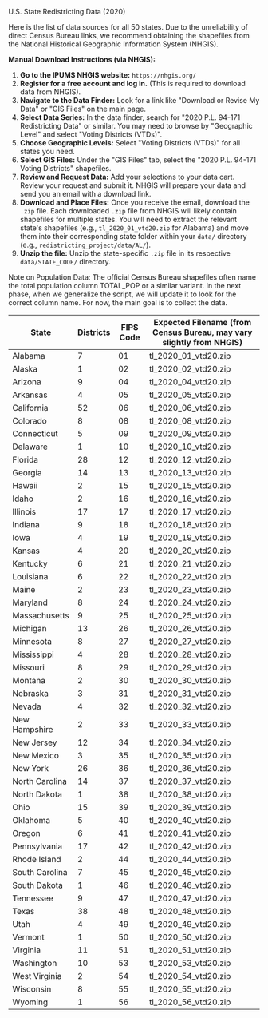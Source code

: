 U.S. State Redistricting Data (2020)

Here is the list of data sources for all 50 states. Due to the unreliability of direct Census Bureau links, we recommend obtaining the shapefiles from the National Historical Geographic Information System (NHGIS).

**Manual Download Instructions (via NHGIS):**
1.  **Go to the IPUMS NHGIS website:** `https://nhgis.org/`
2.  **Register for a free account and log in.** (This is required to download data from NHGIS).
3.  **Navigate to the Data Finder:** Look for a link like "Download or Revise My Data" or "GIS Files" on the main page.
4.  **Select Data Series:** In the data finder, search for "2020 P.L. 94-171 Redistricting Data" or similar. You may need to browse by "Geographic Level" and select "Voting Districts (VTDs)".
5.  **Choose Geographic Levels:** Select "Voting Districts (VTDs)" for all states you need.
6.  **Select GIS Files:** Under the "GIS Files" tab, select the "2020 P.L. 94-171 Voting Districts" shapefiles.
7.  **Review and Request Data:** Add your selections to your data cart. Review your request and submit it. NHGIS will prepare your data and send you an email with a download link.
8.  **Download and Place Files:** Once you receive the email, download the `.zip` file. Each downloaded `.zip` file from NHGIS will likely contain shapefiles for multiple states. You will need to extract the relevant state's shapefiles (e.g., `tl_2020_01_vtd20.zip` for Alabama) and move them into their corresponding state folder within your `data/` directory (e.g., `redistricting_project/data/AL/`).
9.  **Unzip the file:** Unzip the state-specific `.zip` file in its respective `data/STATE_CODE/` directory.

Note on Population Data: The official Census Bureau shapefiles often name the total population column TOTAL_POP or a similar variant. In the next phase, when we generalize the script, we will update it to look for the correct column name. For now, the main goal is to collect the data.

State | Districts | FIPS Code | Expected Filename (from Census Bureau, may vary slightly from NHGIS)
------|-----------|-----------|------------------------------------------------------------------
Alabama | 7 | 01 | tl_2020_01_vtd20.zip
Alaska | 1 | 02 | tl_2020_02_vtd20.zip
Arizona | 9 | 04 | tl_2020_04_vtd20.zip
Arkansas | 4 | 05 | tl_2020_05_vtd20.zip
California | 52 | 06 | tl_2020_06_vtd20.zip
Colorado | 8 | 08 | tl_2020_08_vtd20.zip
Connecticut | 5 | 09 | tl_2020_09_vtd20.zip
Delaware | 1 | 10 | tl_2020_10_vtd20.zip
Florida | 28 | 12 | tl_2020_12_vtd20.zip
Georgia | 14 | 13 | tl_2020_13_vtd20.zip
Hawaii | 2 | 15 | tl_2020_15_vtd20.zip
Idaho | 2 | 16 | tl_2020_16_vtd20.zip
Illinois | 17 | 17 | tl_2020_17_vtd20.zip
Indiana | 9 | 18 | tl_2020_18_vtd20.zip
Iowa | 4 | 19 | tl_2020_19_vtd20.zip
Kansas | 4 | 20 | tl_2020_20_vtd20.zip
Kentucky | 6 | 21 | tl_2020_21_vtd20.zip
Louisiana | 6 | 22 | tl_2020_22_vtd20.zip
Maine | 2 | 23 | tl_2020_23_vtd20.zip
Maryland | 8 | 24 | tl_2020_24_vtd20.zip
Massachusetts | 9 | 25 | tl_2020_25_vtd20.zip
Michigan | 13 | 26 | tl_2020_26_vtd20.zip
Minnesota | 8 | 27 | tl_2020_27_vtd20.zip
Mississippi | 4 | 28 | tl_2020_28_vtd20.zip
Missouri | 8 | 29 | tl_2020_29_vtd20.zip
Montana | 2 | 30 | tl_2020_30_vtd20.zip
Nebraska | 3 | 31 | tl_2020_31_vtd20.zip
Nevada | 4 | 32 | tl_2020_32_vtd20.zip
New Hampshire | 2 | 33 | tl_2020_33_vtd20.zip
New Jersey | 12 | 34 | tl_2020_34_vtd20.zip
New Mexico | 3 | 35 | tl_2020_35_vtd20.zip
New York | 26 | 36 | tl_2020_36_vtd20.zip
North Carolina | 14 | 37 | tl_2020_37_vtd20.zip
North Dakota | 1 | 38 | tl_2020_38_vtd20.zip
Ohio | 15 | 39 | tl_2020_39_vtd20.zip
Oklahoma | 5 | 40 | tl_2020_40_vtd20.zip
Oregon | 6 | 41 | tl_2020_41_vtd20.zip
Pennsylvania | 17 | 42 | tl_2020_42_vtd20.zip
Rhode Island | 2 | 44 | tl_2020_44_vtd20.zip
South Carolina | 7 | 45 | tl_2020_45_vtd20.zip
South Dakota | 1 | 46 | tl_2020_46_vtd20.zip
Tennessee | 9 | 47 | tl_2020_47_vtd20.zip
Texas | 38 | 48 | tl_2020_48_vtd20.zip
Utah | 4 | 49 | tl_2020_49_vtd20.zip
Vermont | 1 | 50 | tl_2020_50_vtd20.zip
Virginia | 11 | 51 | tl_2020_51_vtd20.zip
Washington | 10 | 53 | tl_2020_53_vtd20.zip
West Virginia | 2 | 54 | tl_2020_54_vtd20.zip
Wisconsin | 8 | 55 | tl_2020_55_vtd20.zip
Wyoming | 1 | 56 | tl_2020_56_vtd20.zip
